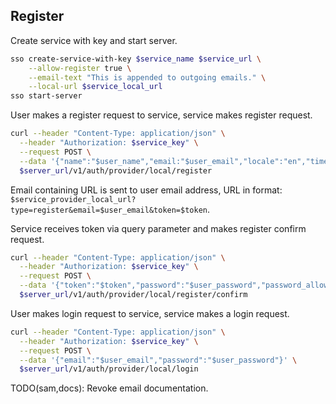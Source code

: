 ## Register

Create service with key and start server.

```bash
sso create-service-with-key $service_name $service_url \
    --allow-register true \
    --email-text "This is appended to outgoing emails." \
    --local-url $service_local_url
sso start-server
```

User makes a register request to service, service makes register request.

```bash
curl --header "Content-Type: application/json" \
  --header "Authorization: $service_key" \
  --request POST \
  --data '{"name":"$user_name","email:"$user_email","locale":"en","timezone":"Etc/UTC"}' \
  $server_url/v1/auth/provider/local/register
```

Email containing URL is sent to user email address, URL in format: `$service_provider_local_url?type=register&email=$user_email&token=$token`.

Service receives token via query parameter and makes register confirm request.

```bash
curl --header "Content-Type: application/json" \
  --header "Authorization: $service_key" \
  --request POST \
  --data '{"token":"$token","password":"$user_password","password_allow_reset":false}' \
  $server_url/v1/auth/provider/local/register/confirm
```

User makes login request to service, service makes a login request.

```bash
curl --header "Content-Type: application/json" \
  --header "Authorization: $service_key" \
  --request POST \
  --data '{"email":"$user_email","password":"$user_password"}' \
  $server_url/v1/auth/provider/local/login
```

TODO(sam,docs): Revoke email documentation.
